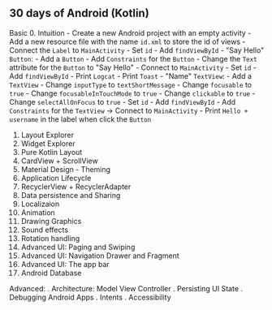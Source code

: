 ## 30 days of Android (Kotlin)

Basic
0. Intuition
    - Create a new Android project with an empty activity
    - Add a new resource file with the name `id.xml` to store the id of views
    - Connect the `Label` to `MainActivity`
        - Set `id`
        - Add `findViewById`
    - "Say Hello" `Button`:
        - Add a `Button`
        - Add `Constraints` for the `Button`
        - Change the `Text` attribute for the `Button` to "Say Hello"
        - Connect to `MainActivity`
            - Set `id`
            - Add `findViewById`
        - Print `Logcat` - Print `Toast`
    - "Name" `TextView`: 
        - Add a `TextView`
            - Change `inputType` to `textShortMessage`
            - Change `focusable` to `true`
            - Change `focusableInTouchMode` to `true`
            - Change `clickable` to `true`
            - Change `selectAllOnFocus` to `true`
            - Set `id`
            - Add `findViewById`
        - Add `Constraints` for the `TextView` -> Connect to `MainActivity`
    - Print `Hello + username` in the label when click the `Button`
1. Layout Explorer
2. Widget Explorer
3. Pure Kotlin Layout
4. CardView + ScrollView
5. Material Design - Theming
6. Application Lifecycle
7. RecyclerView + RecyclerAdapter
8. Data persistence and Sharing
9. Localizaion
10. Animation
11. Drawing Graphics
12. Sound effects
13. Rotation handling 
14. Advanced UI: Paging and Swiping
15. Advanced UI: Navigation Drawer and Fragment
16. Advanced UI: The app bar
17. Android Database

Advanced:
. Architecture: Model View Controller
. Persisting UI State
. Debugging Android Apps
. Intents
. Accessibility

